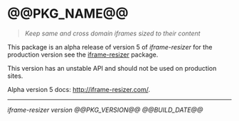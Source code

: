 <img src="https:iframe-resizer.com/logo-full.svg" alt="" title="" />

# @@PKG_NAME@@

> _Keep same and cross domain iframes sized to their content_

This package is an alpha release of version 5 of _iframe-resizer_ for the production version see the [iframe-resizer](https://www.npmjs.com/package/iframe-resizer) package.

This version has an unstable API and should not be used on production sites.

Alpha version 5 docs: http://iframe-resizer.com/.

---

_iframe-resizer version @@PKG_VERSION@@ @@BUILD_DATE@@_
